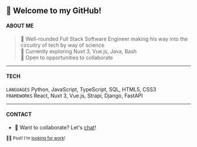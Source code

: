 ## 👋 Welcome to my GitHub!  

#### ABOUT ME  

> 🚀 Well-rounded Full Stack Software Engineer making his way into the circuitry of tech by way of science  
> 🌱 Currently exploring Nuxt 3, Vue.js, Java, Bash  
> 👀 Open to opportunities to collaborate  
---
#### TECH

`LANGUAGES` Python, JavaScript, TypeScript, SQL, HTML5, CSS3  
`FRAMEWORKS` React, Nuxt 3, Vue.js, Strapi, Django, FastAPI

---
#### CONTACT
- 📆 Want to collaborate? Let's [chat](https://calendly.com/imgta "Let's chat!")!  

<sub>🙋‍♂️ Psst! I'm [looking for work](https://www.linkedin.com/in/gordonta/ "Connect with me!")!</sub>

<!---
imgta/imgta is a ✨ special ✨ repository because its `README.md` (this file) appears on your GitHub profile.
You can click the Preview link to take a look at your changes.
--->
